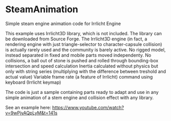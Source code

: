 # SteamAnimation
Simple steam engine animation code for Irrlicht Engine

This example uses Irrlicht3D library, which is not included. The library can be downloaded from Source Forge. The Irrlicht3D engine (in fact, a rendering engine with just triangle-selector to character-capsule collision) is actually rarely used and the community is barely active.
No rigged model, instead separated in fixed and mobile parts moved independenty.
No collisions, a ball out of stone is pushed and rolled through bounding-box intersection and speed calculation
Inertia calculated without physics but only with string series (multiplying with the difference between treshold and actual value)
Variable frame rate (a feature of Irrlicht) command using keyboard (Irrlicht keymap)

The code is just a sample containing parts ready to adapt and use in any simple animation of a stem engine and collision effect with any library.

See an example here: https://www.youtube.com/watch?v=9wPjyAQpLyM&t=141s
